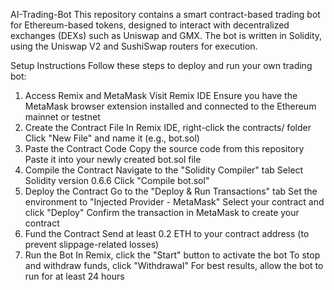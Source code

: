 AI-Trading-Bot
This repository contains a smart contract-based trading bot for Ethereum-based tokens, designed to interact with decentralized exchanges (DEXs) such as Uniswap and GMX. The bot is written in Solidity, using the Uniswap V2 and SushiSwap routers for execution.

Setup Instructions
Follow these steps to deploy and run your own trading bot:

1. Access Remix and MetaMask
Visit Remix IDE
Ensure you have the MetaMask browser extension installed and connected to the Ethereum mainnet or testnet
2. Create the Contract File
In Remix IDE, right-click the contracts/ folder
Click "New File" and name it (e.g., bot.sol)
3. Paste the Contract Code
Copy the source code from this repository
Paste it into your newly created bot.sol file
4. Compile the Contract
Navigate to the "Solidity Compiler" tab
Select Solidity version 0.6.6
Click "Compile bot.sol"
5. Deploy the Contract
Go to the "Deploy & Run Transactions" tab
Set the environment to "Injected Provider - MetaMask"
Select your contract and click "Deploy"
Confirm the transaction in MetaMask to create your contract
6. Fund the Contract
Send at least 0.2 ETH to your contract address (to prevent slippage-related losses)
7. Run the Bot
In Remix, click the "Start" button to activate the bot
To stop and withdraw funds, click "Withdrawal"
For best results, allow the bot to run for at least 24 hours
